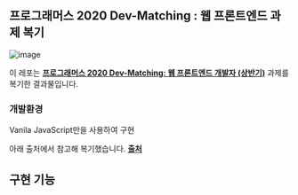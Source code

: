 ## 프로그래머스 2020 Dev-Matching : 웹 프론트엔드 과제 복기
![image](https://user-images.githubusercontent.com/74364667/160354949-8b17047c-0fe0-4453-a8c6-72ff9d42a3a6.png)



이 레포는 **[프로그래머스 2020 Dev-Matching: 웹 프론트엔드 개발자 (상반기)](https://programmers.co.kr/competitions/131/2020-web-fe-first)** 과제를 복기한 결과물입니다.

### 개발환경 
Vanila JavaScript만을 사용하여 구현

아래 출처에서 참고해 복기했습니다.
**[출처](https://velog.io/@hyeon930/series/%ED%94%84%EB%A1%9C%EA%B7%B8%EB%9E%98%EB%A8%B8%EC%8A%A4-2020-Dev-Matching-%EC%9B%B9-%ED%94%84%EB%A1%A0%ED%8A%B8%EC%97%94%EB%93%9C-%EA%B3%BC%EC%A0%9C-%EB%B3%B5%EA%B8%B0)**



## 구현 기능

##
